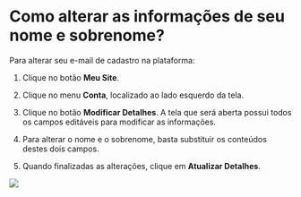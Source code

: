 # Como alterar as informações de seu nome e sobrenome?

Para alterar seu e-mail de cadastro na plataforma:

1. Clique no botão **Meu Site**.

2. Clique no menu **Conta**, localizado ao lado esquerdo da tela.

2. Clique no botão **Modificar Detalhes**. A tela que será aberta possui todos os campos editáveis para modificar as informações.

3. Para alterar o nome e o sobrenome, basta substituir os conteúdos destes dois campos.

4. Quando finalizadas as alterações, clique em **Atualizar Detalhes**.

![](https://raw.githubusercontent.com/mupi/readinweb-docs/master/images/conta.png)
 